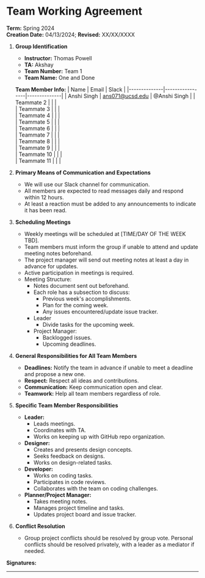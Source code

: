 # Team Working Agreement
**Term:** Spring 2024  
**Creation Date:** 04/13/2024; **Revised:** XX/XX/XXXX

1. **Group Identification**  
   - **Instructor:** Thomas Powell  
   - **TA:** Akshay  
   - **Team Number:** Team 1  
   - **Team Name:** One and Done

   **Team Member Info:**
   | Name         | Email           | Slack        |
   |--------------|-----------------|--------------|
   | Anshi Singh  | ans071@ucsd.edu | @Anshi Singh | 
   | Teammate 2   |                 |              |              
   | Teammate 3   |                 |              |               
   | Teammate 4   |                 |              |               
   | Teammate 5   |                 |              |               
   | Teammate 6   |                 |              |               
   | Teammate 7   |                 |              |               
   | Teammate 8   |                 |              |               
   | Teammate 9   |                 |              |               
   | Teammate 10  |                 |              |               
   | Teammate 11  |                 |              |               

2. **Primary Means of Communication and Expectations**  
   - We will use our Slack channel for communication.
   - All members are expected to read messages daily and respond within 12 hours.
   - At least a reaction must be added to any announcements to indicate it has been read.

3. **Scheduling Meetings**  
   - Weekly meetings will be scheduled at [TIME/DAY OF THE WEEK TBD].
   - Team members must inform the group if unable to attend and update meeting notes beforehand.
   - The project manager will send out meeting notes at least a day in advance for updates.
   - Active participation in meetings is required.
   - Meeting Structure:
     - Notes document sent out beforehand.
     - Each role has a subsection to discuss:
       - Previous week's accomplishments.
       - Plan for the coming week.
       - Any issues encountered/update issue tracker.
     - Leader
       - Divide tasks for the upcoming week.
     - Project Manager:
       - Backlogged issues.
       - Upcoming deadlines.

4. **General Responsibilities for All Team Members**  
   - **Deadlines:** Notify the team in advance if unable to meet a deadline and propose a new one.
   - **Respect:** Respect all ideas and contributions.
   - **Communication:** Keep communication open and clear.
   - **Teamwork:** Help all team members regardless of role.

5. **Specific Team Member Responsibilities**  
   - **Leader:**
     - Leads meetings.
     - Coordinates with TA.
     - Works on keeping up with GitHub repo organization.
   - **Designer:**
     - Creates and presents design concepts.
     - Seeks feedback on designs.
     - Works on design-related tasks.
   - **Developer:**
     - Works on coding tasks.
     - Participates in code reviews.
     - Collaborates with the team on coding challenges.
   - **Planner/Project Manager:**
     - Takes meeting notes.
     - Manages project timeline and tasks.
     - Updates project board and issue tracker.

6. **Conflict Resolution**  
   - Group project conflicts should be resolved by group vote. Personal conflicts should be resolved privately, with a leader as a mediator if needed.

**Signatures:**  

__________________
